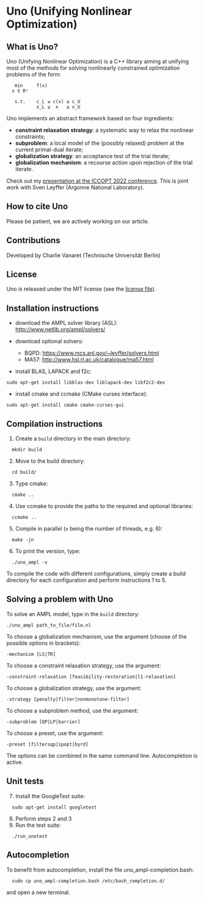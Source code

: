 Uno (Unifying Nonlinear Optimization)
=====================================

What is Uno?
------------
Uno (Unifying Nonlinear Optimization) is a C++ library aiming at unifying most of the methods for solving nonlinearly constrained optimization problems of the form:

```
   min     f(x)
  x ∈ Rⁿ

   s.t.    c_L ≤ c(x) ≤ c_U
           x_L ≤  x   ≤ x_U
```

Uno implements an abstract framework based on four ingredients:
* **constraint relaxation strategy**: a systematic way to relax the nonlinear constraints;
* **subproblem**: a local model of the (possibly relaxed) problem at the current primal-dual iterate;
* **globalization strategy**: an acceptance test of the trial iterate;
* **globalization mechanism**: a recourse action upon rejection of the trial iterate.

Check out my [presentation at the ICCOPT 2022 conference](https://www.researchgate.net/publication/362254109).
This is joint work with Sven Leyffer (Argonne National Laboratory).

How to cite Uno
---------------
Please be patient, we are actively working on our article.

Contributions
-------------
Developed by Charlie Vanaret (Technische Universität Berlin)

License
-------
Uno is released under the MIT license (see the [license file](LICENSE)).

Installation instructions
-------------------------
* download the AMPL solver library (ASL): http://www.netlib.org/ampl/solvers/

* download optional solvers:
    * BQPD: https://www.mcs.anl.gov/~leyffer/solvers.html
    * MA57: http://www.hsl.rl.ac.uk/catalogue/ma57.html

* install BLAS, LAPACK and f2c:
```
sudo apt-get install libblas-dev liblapack-dev libf2c2-dev
```
* install cmake and ccmake (CMake curses interface):
```
sudo apt-get install cmake cmake-curses-gui
```

Compilation instructions
------------------------
1. Create a `build` directory in the main directory:
```
  mkdir build
```
2. Move to the build directory:
```
  cd build/
```
3. Type cmake:
```
  cmake ..
```
4. Use ccmake to provide the paths to the required and optional libraries:
```
  ccmake ..
```
5. Compile in parallel (`n` being the number of threads, e.g. 6):
```
  make -jn
```
6. To print the version, type:
```
  ./uno_ampl -v
```

To compile the code with different configurations, simply create a build directory for each configuration and perform instructions 1 to 5.

Solving a problem with Uno
--------------------------
To solve an AMPL model, type in the `build` directory:
```
./uno_ampl path_to_file/file.nl
```
To choose a globalization mechanism, use the argument (choose of the possible options in brackets):
```
-mechanism [LS|TR]
```
To choose a constraint relaxation strategy, use the argument:
```
-constraint-relaxation [feasibility-restoration|l1-relaxation]
```
To choose a globalization strategy, use the argument:
```
-strategy [penalty|filter|nonmonotone-filter]
```
To choose a subproblem method, use the argument:
```
-subproblem [QP|LP|barrier]
```
To choose a preset, use the argument:
```
-preset [filtersqp|ipopt|byrd]
```
The options can be combined in the same command line. Autocompletion is active.

Unit tests
----------
7. Install the GoogleTest suite:
```
  sudo apt-get install googletest
```
8. Perform steps 2 and 3
9. Run the test suite:
```
  ./run_unotest
```

Autocompletion
--------------
To benefit from autocompletion, install the file uno_ampl-completion.bash:
```
  sudo cp uno_ampl-completion.bash /etc/bash_completion.d/
```
and open a new terminal.
